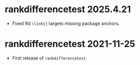 # rankdifferencetest 2025.4.21

- Fixed Rd `\link{}` targets missing package anchors.

# rankdifferencetest 2021-11-25

- First release of `rankdifferencetest`.

